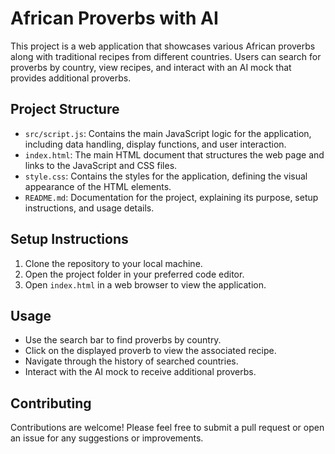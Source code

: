 # African Proverbs with AI

This project is a web application that showcases various African proverbs along with traditional recipes from different countries. Users can search for proverbs by country, view recipes, and interact with an AI mock that provides additional proverbs.

## Project Structure

- `src/script.js`: Contains the main JavaScript logic for the application, including data handling, display functions, and user interaction.
- `index.html`: The main HTML document that structures the web page and links to the JavaScript and CSS files.
- `style.css`: Contains the styles for the application, defining the visual appearance of the HTML elements.
- `README.md`: Documentation for the project, explaining its purpose, setup instructions, and usage details.

## Setup Instructions

1. Clone the repository to your local machine.
2. Open the project folder in your preferred code editor.
3. Open `index.html` in a web browser to view the application.

## Usage

- Use the search bar to find proverbs by country.
- Click on the displayed proverb to view the associated recipe.
- Navigate through the history of searched countries.
- Interact with the AI mock to receive additional proverbs.

## Contributing

Contributions are welcome! Please feel free to submit a pull request or open an issue for any suggestions or improvements.